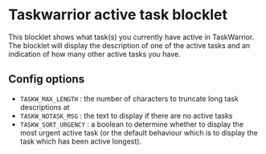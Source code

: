 # Taskwarrior active task blocklet

This blocklet shows what task(s) you currently have active in TaskWarrior.
The blocklet will display the description of one of the active tasks
and an indication of how many other active tasks you have.

## Config options

 - `TASKW_MAX_LENGTH` : the number of characters to truncate long task descriptions at
 - `TASKW_NOTASK_MSG` : the text to display if there are no active tasks
 - `TASKW_SORT_URGENCY` : a boolean to determine whether to display the most urgent active task (or the default behaviour which is to display the task which has been active longest).
